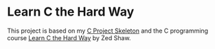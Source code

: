 # Learn C the Hard Way

This project is based on my [C Project Skeleton](https://github.com/dqfan2012/c-project-skeleton) and the C programming course [Learn C the Hard Way](https://learncodethehardway.com/client/#/product/learn-c-the-hard-way/) by Zed Shaw.
